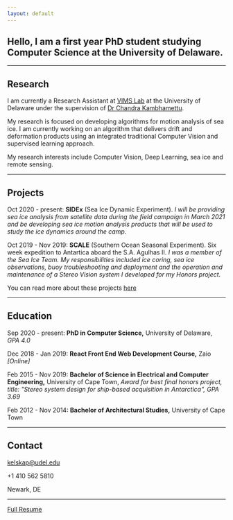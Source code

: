 ```yaml
---
layout: default
---
```


## **Hello**, I am a first year PhD student studying Computer Science at the University of Delaware.

* * *

## Research
I am currently a Research Assistant at [VIMS Lab](http://vims.cis.udel.edu/) at the University of Delaware under the supervision of [Dr Chandra Kambhamettu](https://scholar.google.com/citations?user=BMVESLIAAAAJ&hl=en). 

My research is focused on developing algorithms for motion analysis of sea ice. I am currently working on an algorithm that delivers drift and deformation products using an integrated traditional Computer Vision and supervised learning approach.

My research interests include Computer Vision, Deep Learning, sea ice and remote sensing.

* * *


## Projects

Oct 2020 - present: 
**SIDEx** (Sea Ice Dynamic Experiment). _I will be providing sea ice analysis from satellite data during the field campaign in March 2021 and be developing sea ice motion analysis products that will be used to study the ice dynamics around the camp._

Oct 2019 - Nov 2019: 
**SCALE** (Southern Ocean Seasonal Experiment). Six week expedition to Antartica aboard the S.A. Agulhas II. _I was a member of the Sea Ice Team. My responsibilities included ice coring, sea ice observations, buoy troubleshooting and deployment and the operation and maintenance of a Stereo Vision system I developed for my Honors project._

You can read more about these projects [here](./Projects.pdf)

* * *

## Education

Sep 2020 - present: 
**PhD in Computer Science,** University of Delaware, _GPA 4.0_

Dec 2018 - Jan 2019:
**React Front End Web Development Course,** Zaio _[Online]_          

Feb 2015 - Nov 2019: 
**Bachelor of Science in Electrical and Computer Engineering,** University of Cape Town, _Award for best final honors project, title: "Stereo system design for ship-based acquisition in Antarctica", GPA 3.69_
           
Feb 2012 - Nov 2014:
**Bachelor of Architectural Studies,** University of Cape Town

* * *

## Contact

kelskap@udel.edu

+1 410 562 5810

Newark, DE


* * *

[Full Resume](./Resume.pdf)

